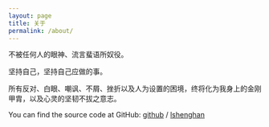 ```yaml
---
layout: page
title: 关于
permalink: /about/
---
```




  不被任何人的眼神、流言蜚语所奴役。
  
  坚持自己，坚持自己应做的事。
  
  所有反对、白眼、嘲讽、不屑、挫折以及人为设置的困境，终将化为我身上的金刚甲胄，以及心灵的坚韧不拔之意志。

You can find the source code at GitHub:
[github][github-org] /
[lshenghan](https://github.com/lshenghan)



[github-org]: https://github.com/
